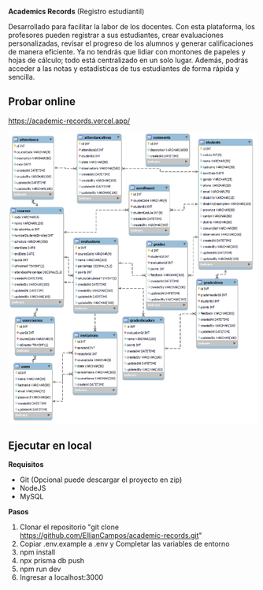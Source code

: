 **Academics Records** (Registro estudiantil)

Desarrollado para facilitar la labor de los docentes. Con esta plataforma, los profesores pueden registrar a sus estudiantes, crear evaluaciones personalizadas, revisar el progreso de los alumnos y generar calificaciones de manera eficiente. Ya no tendrás que lidiar con montones de papeles y hojas de cálculo; todo está centralizado en un solo lugar. Además, podrás acceder a las notas y estadísticas de tus estudiantes de forma rápida y sencilla.

## Probar online
https://academic-records.vercel.app/


![Imagen del diagrama entidad relación de la base de datos](https://github.com/EllianCampos/academic-records/blob/master/sql/academic_records_erd.png?raw=true)

## Ejecutar en local
**Requisitos**
- Git (Opcional puede descargar el proyecto en zip)
- NodeJS
- MySQL

**Pasos**
1. Clonar el repositorio "git clone https://github.com/EllianCampos/academic-records.git"
2. Copiar .env.example a .env y Completar las variables de entorno
3. npm install
4. npx prisma db push
5. npm run dev
6. Ingresar a localhost:3000

